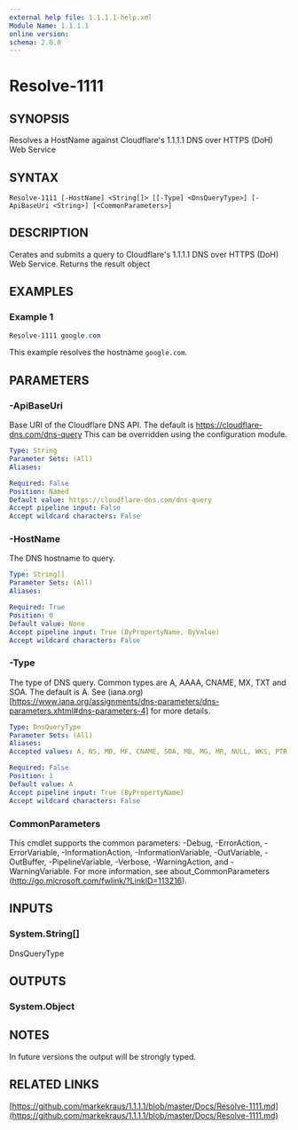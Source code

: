 ```yaml
---
external help file: 1.1.1.1-help.xml
Module Name: 1.1.1.1
online version:
schema: 2.0.0
---
```


# Resolve-1111

## SYNOPSIS
Resolves a HostName against Cloudflare's 1.1.1.1 DNS over HTTPS (DoH) Web Service

## SYNTAX

```
Resolve-1111 [-HostName] <String[]> [[-Type] <DnsQueryType>] [-ApiBaseUri <String>] [<CommonParameters>]
```

## DESCRIPTION
Cerates and submits a query to Cloudflare's 1.1.1.1 DNS over HTTPS (DoH) Web Service.
Returns the result object

## EXAMPLES

### Example 1
```powershell
Resolve-1111 google.com
```

This example resolves the hostname `google.com`.

## PARAMETERS

### -ApiBaseUri
Base URI of the Cloudflare DNS API.
The default is https://cloudflare-dns.com/dns-query
This can be overridden using the configuration module.

```yaml
Type: String
Parameter Sets: (All)
Aliases:

Required: False
Position: Named
Default value: https://cloudflare-dns.com/dns-query
Accept pipeline input: False
Accept wildcard characters: False
```

### -HostName
The DNS hostname to query.

```yaml
Type: String[]
Parameter Sets: (All)
Aliases:

Required: True
Position: 0
Default value: None
Accept pipeline input: True (ByPropertyName, ByValue)
Accept wildcard characters: False
```

### -Type
The type of DNS query.
Common types are A, AAAA, CNAME, MX, TXT and SOA.
The default is A.
See (iana.org)[https://www.iana.org/assignments/dns-parameters/dns-parameters.xhtml#dns-parameters-4] for more details.

```yaml
Type: DnsQueryType
Parameter Sets: (All)
Aliases:
Accepted values: A, NS, MD, MF, CNAME, SOA, MB, MG, MR, NULL, WKS, PTR, HINFO, MINFO, MX, TXT, RP, AFSDB, X25, ISDN, RT, NSAP, NSAPPTR, SIG, KEY, PX, GPOS, AAAA, LOC, NXT, EID, NIMLOC, SRV, ATMA, NAPTR, KX, CERT, A6, DNAME, SINK, OPT, APL, DS, SSHFP, IPSECKEY, RRSIG, NSEC, DNSKEY, DHCID, NSEC3, NSEC3PARAM, TLSA, SMIMEA, Unassigned, HIP, NINFO, RKEY, TALINK, CDS, CDNSKEY, OPENPGPKEY, CSYNC, SPF, UINFO, UID, GID, UNSPEC, NID, L32, L64, LP, EUI48, EUI64, TKEY, TSIG, IXFR, AXFR, MAILB, MAILA, All, URI, CAA, AVC, DOA, TA, DLV

Required: False
Position: 1
Default value: A
Accept pipeline input: True (ByPropertyName)
Accept wildcard characters: False
```

### CommonParameters
This cmdlet supports the common parameters: -Debug, -ErrorAction, -ErrorVariable, -InformationAction, -InformationVariable, -OutVariable, -OutBuffer, -PipelineVariable, -Verbose, -WarningAction, and -WarningVariable. For more information, see about_CommonParameters (http://go.microsoft.com/fwlink/?LinkID=113216).

## INPUTS

### System.String[]
DnsQueryType

## OUTPUTS

### System.Object

## NOTES
In future versions the output will be strongly typed.

## RELATED LINKS

[https://github.com/markekraus/1.1.1.1/blob/master/Docs/Resolve-1111.md](https://github.com/markekraus/1.1.1.1/blob/master/Docs/Resolve-1111.md)
